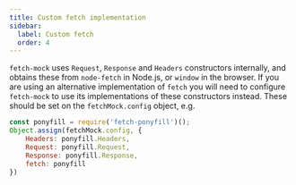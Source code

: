 ```yaml
---
title: Custom fetch implementation
sidebar:
  label: Custom fetch
  order: 4
---
```

`fetch-mock` uses `Request`, `Response` and `Headers` constructors internally, and obtains these from `node-fetch` in Node.js, or `window` in the browser. If you are using an alternative implementation of `fetch` you will need to configure `fetch-mock` to use its implementations of these constructors instead. These should be set on the `fetchMock.config` object, e.g.

```javascript
const ponyfill = require('fetch-ponyfill')();
Object.assign(fetchMock.config, {
    Headers: ponyfill.Headers,
    Request: ponyfill.Request,
    Response: ponyfill.Response,
    fetch: ponyfill
})
```
